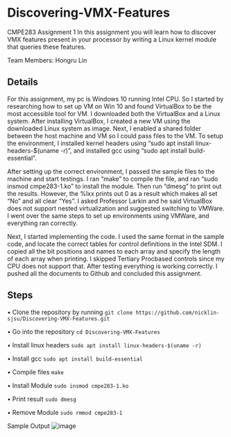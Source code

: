 # Discovering-VMX-Features
CMPE283 Assignment 1
In this assignment you will learn how to discover VMX features present in your processor by writing a Linux kernel module that queries these features.

Team Members: Hongru Lin

## Details
For this assignment, my pc is Windows 10 running Intel CPU. So I started by researching how to set up VM on Win 10 and found VirtualBox to be the most accessible tool for VM. I downloaded both the VirtualBox and a Linux system. After installing VirtualBox, I created a new VM using the downloaded Linux system as image. Next, I enabled a shared folder between the host machine and VM so I could pass files to the VM. To setup the environment, I installed kernel headers using “sudo apt install linux-headers-$(uname -r)”, and installed gcc using “sudo apt install build-essential”.

After setting up the correct environment, I passed the sample files to the machine and start testings. I ran “make” to compile the file, and ran “sudo insmod cmpe283-1.ko” to install the module. Then run “dmesg” to print out the results. However, the %lxx prints out 0 as a result which makes all set “No” and all clear “Yes”. I asked Professor Larkin and he said VirtualBox does not support nested virtualization and suggested switching to VMWare. I went over the same steps to set up environments using VMWare, and everything ran correctly.

Next, I started implementing the code. I used the same format in the sample code, and locate the correct tables for control definitions in the Intel SDM. I copied all the bit positions and names to each array and specify the length of each array when printing. I skipped Tertiary Procbased controls since my CPU does not support that. After testing everything is working correctly. I pushed all the documents to Github and concluded this assignment.

## Steps
• Clone the repository by running 
`git clone https://github.com/nicklin-sjsu/Discovering-VMX-Features.git`

• Go into the repository
`cd Discovering-VMX-Features`

• Install linux headers
`sudo apt install linux-headers-$(uname -r)`

• Install gcc
`sudo apt install build-essential`

• Compile files
`make`

• Install Module
`sudo insmod cmpe283-1.ko`

• Print result
`sudo dmesg`

• Remove Module
`sudo rmmod cmpe283-1`

Sample Output
![image](https://user-images.githubusercontent.com/38390688/199393443-1f6ec9b0-c2e3-4a74-b386-3f1a1e9ebabc.png)

